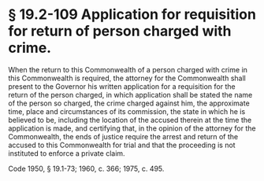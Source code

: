# § 19.2-109 Application for requisition for return of person charged with crime.

<p>When the return to this Commonwealth of a person charged with crime in this Commonwealth is required, the attorney for the Commonwealth shall present to the Governor his written application for a requisition for the return of the person charged, in which application shall be stated the name of the person so charged, the crime charged against him, the approximate time, place and circumstances of its commission, the state in which he is believed to be, including the location of the accused therein at the time the application is made, and certifying that, in the opinion of the attorney for the Commonwealth, the ends of justice require the arrest and return of the accused to this Commonwealth for trial and that the proceeding is not instituted to enforce a private claim.</p><p>Code 1950, § 19.1-73; 1960, c. 366; 1975, c. 495.</p>